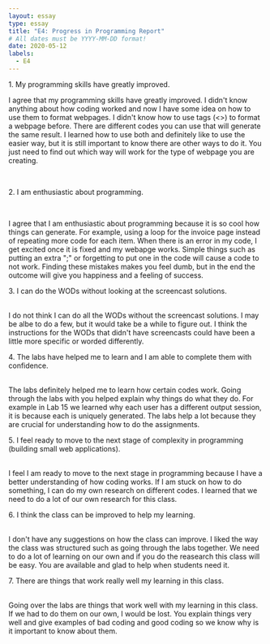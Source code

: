 ```yaml
---
layout: essay
type: essay
title: "E4: Progress in Programming Report"
# All dates must be YYYY-MM-DD format!
date: 2020-05-12
labels:
  - E4
---
```


<p>1. My programming skills have greatly improved.</p>
<p>I agree that my programming skills have greatly improved. I didn't know anything about how coding worked and now I have some idea on how to use them to format webpages.  I didn't know how to use tags (<>) to format a webpage before.  There are different codes you can use that will generate the same result.  I learned how to use both and definitely like to use the easier way, but it is still important to know there are other ways to do it.  You just need to find out which way will work for the type of webpage you are creating.</p> 

<br><p>2. I am enthusiastic about programming.</p></br>
<p>I agree that I am enthusiastic about programming because it is so cool how things can generate.  For example, using a loop for the invoice page instead of repeating more code for each item.  When there is an error in my code, I get excited once it is fixed and my webapge works.  Simple things such as putting an extra ";" or forgetting to put one in the code will cause a code to not work.  Finding these mistakes makes you feel dumb, but in the end the outcome will give you happiness and a feeling of success.</p>

<p>3. I can do the WODs without looking at the screencast solutions.</p>
<br>I do not think I can do all the WODs without the screencast solutions.  I may be albe to do a few, but it would take be a while to figure out.  I think the instructions for the WODs that didn't have screencasts could have been a little more specific or worded differently.</br>

<p>4. The labs have helped me to learn and I am able to complete them with confidence.</p>
<br>The labs definitely helped me to learn how certain codes work.  Going through the labs with you helped explain why things do what they do.  For example in Lab 15 we learned why each user has a different output session, it is because each is uniquely generated.  The labs help a lot because they are crucial for understanding how to do the assignments.</br>

<p>5. I feel ready to move to the next stage of complexity in programming (building small web applications).</p>
<br>I feel I am ready to move to the next stage in programming because I have a better understanding of how coding works.  If I am stuck on how to do something, I can do my own research on different codes.  I learned that we need to do a lot of our own research for this class.</br>

<p>6. I think the class can be improved to help my learning.</p>
<br>I don't have any suggestions on how the class can improve.  I liked the way the class was structured such as going through the labs together.  We need to do a lot of learning on our own and if you do the reasearch this class will be easy.  You are available and glad to help when students need it.</br>

<p>7. There are things that work really well my learning in this class.</p>
<br>Going over the labs are things that work well with my learning in this class. If we had to do them on our own, I would be lost.  You explain things very well and give examples of bad coding and good coding so we know why is it important to know about them.</br>
